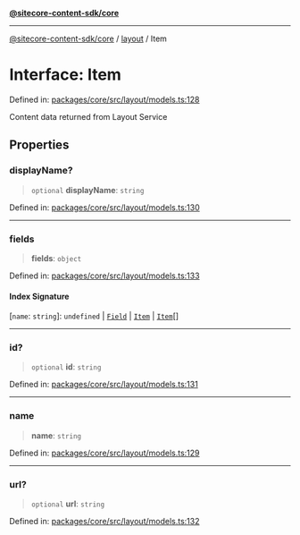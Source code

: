 [**@sitecore-content-sdk/core**](../../README.md)

***

[@sitecore-content-sdk/core](../../README.md) / [layout](../README.md) / Item

# Interface: Item

Defined in: [packages/core/src/layout/models.ts:128](https://github.com/Sitecore/xmc-jss-dev/blob/4bb0c106fa9ce4e75279e740372f54f09e5c8653/packages/core/src/layout/models.ts#L128)

Content data returned from Layout Service

## Properties

### displayName?

> `optional` **displayName**: `string`

Defined in: [packages/core/src/layout/models.ts:130](https://github.com/Sitecore/xmc-jss-dev/blob/4bb0c106fa9ce4e75279e740372f54f09e5c8653/packages/core/src/layout/models.ts#L130)

***

### fields

> **fields**: `object`

Defined in: [packages/core/src/layout/models.ts:133](https://github.com/Sitecore/xmc-jss-dev/blob/4bb0c106fa9ce4e75279e740372f54f09e5c8653/packages/core/src/layout/models.ts#L133)

#### Index Signature

\[`name`: `string`\]: `undefined` \| [`Field`](Field.md) \| [`Item`](Item.md) \| [`Item`](Item.md)[]

***

### id?

> `optional` **id**: `string`

Defined in: [packages/core/src/layout/models.ts:131](https://github.com/Sitecore/xmc-jss-dev/blob/4bb0c106fa9ce4e75279e740372f54f09e5c8653/packages/core/src/layout/models.ts#L131)

***

### name

> **name**: `string`

Defined in: [packages/core/src/layout/models.ts:129](https://github.com/Sitecore/xmc-jss-dev/blob/4bb0c106fa9ce4e75279e740372f54f09e5c8653/packages/core/src/layout/models.ts#L129)

***

### url?

> `optional` **url**: `string`

Defined in: [packages/core/src/layout/models.ts:132](https://github.com/Sitecore/xmc-jss-dev/blob/4bb0c106fa9ce4e75279e740372f54f09e5c8653/packages/core/src/layout/models.ts#L132)
